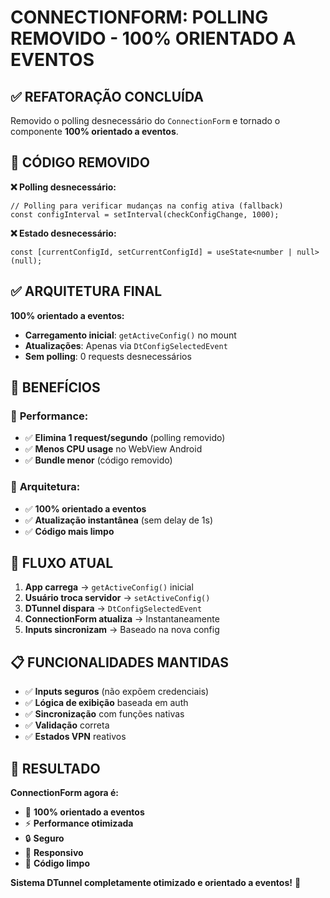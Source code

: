 # CONNECTIONFORM: POLLING REMOVIDO - 100% ORIENTADO A EVENTOS

## ✅ REFATORAÇÃO CONCLUÍDA

Removido o polling desnecessário do `ConnectionForm` e tornado o componente **100% orientado a eventos**.

## 🚫 **CÓDIGO REMOVIDO**

**❌ Polling desnecessário:**
```tsx
// Polling para verificar mudanças na config ativa (fallback)
const configInterval = setInterval(checkConfigChange, 1000);
```

**❌ Estado desnecessário:**
```tsx
const [currentConfigId, setCurrentConfigId] = useState<number | null>(null);
```

## ✅ **ARQUITETURA FINAL**

**100% orientado a eventos:**
- **Carregamento inicial**: `getActiveConfig()` no mount
- **Atualizações**: Apenas via `DtConfigSelectedEvent`
- **Sem polling**: 0 requests desnecessários

## 🎯 **BENEFÍCIOS**

### 🚀 **Performance:**
- ✅ **Elimina 1 request/segundo** (polling removido)
- ✅ **Menos CPU usage** no WebView Android
- ✅ **Bundle menor** (código removido)

### 🔧 **Arquitetura:**
- ✅ **100% orientado a eventos**
- ✅ **Atualização instantânea** (sem delay de 1s)
- ✅ **Código mais limpo**

## 🔄 **FLUXO ATUAL**

1. **App carrega** → `getActiveConfig()` inicial
2. **Usuário troca servidor** → `setActiveConfig()`  
3. **DTunnel dispara** → `DtConfigSelectedEvent`
4. **ConnectionForm atualiza** → Instantaneamente
5. **Inputs sincronizam** → Baseado na nova config

## 📋 **FUNCIONALIDADES MANTIDAS**

- ✅ **Inputs seguros** (não expõem credenciais)
- ✅ **Lógica de exibição** baseada em auth
- ✅ **Sincronização** com funções nativas
- ✅ **Validação** correta
- ✅ **Estados VPN** reativos

## 🎉 **RESULTADO**

**ConnectionForm agora é:**
- 🎯 **100% orientado a eventos**
- ⚡ **Performance otimizada**
- 🔒 **Seguro** 
- 📱 **Responsivo**
- 🧹 **Código limpo**

**Sistema DTunnel completamente otimizado e orientado a eventos!** 🚀
